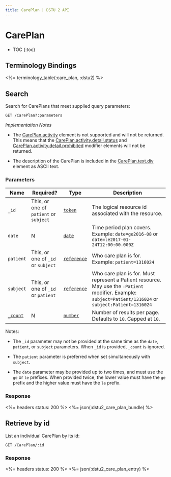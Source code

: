 ```yaml
---
title: CarePlan | DSTU 2 API
---
```


# CarePlan

* TOC
{:toc}

## Terminology Bindings

<%= terminology_table(:care_plan, :dstu2) %>

## Search

Search for CarePlans that meet supplied query parameters:

    GET /CarePlan?:parameters

_Implementation Notes_

* The [CarePlan.activity] element is not supported and will not be returned. This means that the [CarePlan.activity.detail.status] and [CarePlan.activity.detail.prohibited] modifier elements will not be returned.

* The description of the CarePlan is included in the [CarePlan.text.div] element as ASCII text.

### Parameters

 Name         | Required?                              | Type          | Description
--------------|----------------------------------------|---------------|-----------------------------------------------------------------------------------------------------------------------------------------------------------
 `_id`        | This, or one of `patient` or `subject` | [`token`]     | The logical resource id associated with the resource.
 `date`       | N                                      | [`date`]      | Time period plan covers. Example: `date=ge2016-08` or `date=le2017-01-24T12:00:00.000Z`
 `patient`    | This, or one of `_id` or `subject`     | [`reference`] | Who care plan is for. Example: `patient=1316024`
 `subject`    | This, or one of `_id` or `patient`     | [`reference`] | Who care plan is for. Must represent a Patient resource. May use the `:Patient` modifier. Example: `subject=Patient/1316024` or `subject:Patient=1316024`
 [`_count`]   | N                                      | [`number`]    | Number of results per page. Defaults to `10`. Capped at `10`.

Notes:

- The `_id` parameter may not be provided at the same time as the `date`, `patient`, or `subject` parameters. When `_id` is provided, `_count` is ignored.

- The `patient` parameter is preferred when set simultaneously with `subject`.

- The `date` parameter may be provided up to two times, and must use the `ge` or `le` prefixes. When provided twice, the lower value must have the `ge` prefix and the higher value must have the `le` prefix.

### Response

<%= headers status: 200 %>
<%= json(:dstu2_care_plan_bundle) %>

## Retrieve by id

List an individual CarePlan by its id:

    GET /CarePlan/:id

### Response

<%= headers status: 200 %>
<%= json(:dstu2_care_plan_entry) %>

[CarePlan.activity]: https://www.hl7.org/fhir/careplan-definitions.html#CarePlan.activity
[CarePlan.activity.detail.status]: https://www.hl7.org/fhir/careplan-definitions.html#CarePlan.activity.detail.status
[CarePlan.activity.detail.prohibited]: https://www.hl7.org/fhir/careplan-definitions.html#CarePlan.activity.detail.prohibited
[CarePlan.text.div]: https://www.hl7.org/fhir/careplan-definitions.html#CarePlan.text.div
[`token`]: http://hl7.org/fhir/DSTU2/search.html#token
[`date`]: http://hl7.org/fhir/DSTU2/search.html#date
[`reference`]: http://hl7.org/fhir/DSTU2/search.html#reference
[`_count`]: http://hl7.org/fhir/DSTU2/search.html#count
[`number`]: http://hl7.org/fhir/DSTU2/search.html#number
